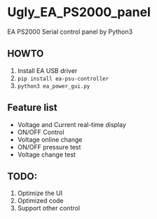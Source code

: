 # Ugly_EA_PS2000_panel
EA PS2000 Serial control panel by Python3

## HOWTO

1. Install EA USB driver
2. `pip install ea-psu-controller`
3. `python3 ea_power_gui.py`

## Feature list

- Voltage and Current real-time display
- ON/OFF Control
- Voltage online change
- ON/OFF pressure test
- Voltage change test

## TODO:

1. Optimize the UI
2. Optimized code
3. Support other control

